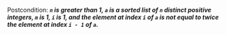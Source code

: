 Postcondition: ***`n` is greater than 1, `a` is a sorted list of `n` distinct positive integers, `m` is 1, `i` is 1, and the element at index `i` of `a` is not equal to twice the element at index `i - 1` of `a`.***